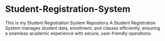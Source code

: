 # Student-Registration-System
This is my Student Registration System Repository
A Student Registration System manages student data, enrollment, and classes efficiently, ensuring a seamless academic experience with secure, user-friendly operations.
